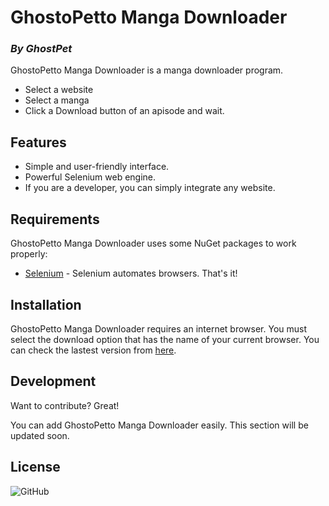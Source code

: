 
# GhostoPetto Manga Downloader
### _By GhostPet_


GhostoPetto Manga Downloader is a manga downloader program.

- Select a website
- Select a manga
- Click a Download button of an apisode and wait.

## Features

- Simple and user-friendly interface.
- Powerful Selenium web engine.
- If you are a developer, you can simply integrate any website.

## Requirements

GhostoPetto Manga Downloader uses some NuGet packages to work properly:

- [Selenium](https://www.selenium.dev/) - Selenium automates browsers. That's it!


## Installation

GhostoPetto Manga Downloader requires an internet browser.
You must select the download option that has the name of your current browser.
You can check the lastest version from [here](https://github.com/GhostPet/MangaDownloader/releases).


## Development

Want to contribute? Great!

You can add GhostoPetto Manga Downloader easily. This section will be updated soon.


## License

![GitHub](https://img.shields.io/github/license/GhostPet/MangaDownloader)
